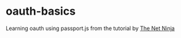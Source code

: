 # oauth-basics
Learning oauth using passport.js from the tutorial by [The Net Ninja](https://youtu.be/sakQbeRjgwg)